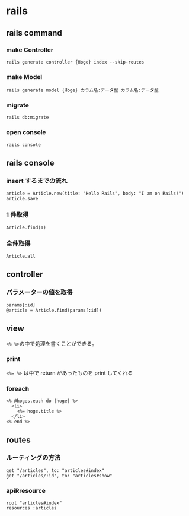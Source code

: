 # rails

## rails command

### make Controller

```
rails generate controller {Hoge} index --skip-routes
```

### make Model

```
rails generate model {Hoge} カラム名:データ型 カラム名:データ型
```

### migrate

```
rails db:migrate
```

### open console

```
rails console
```

## rails console

### insert するまでの流れ

```
article = Article.new(title: "Hello Rails", body: "I am on Rails!")
article.save
```

### 1 件取得

```
Article.find(1)
```

### 全件取得

```
Article.all
```

## controller

### パラメーターの値を取得

```
params[:id]
@article = Article.find(params[:id])
```

## view

`<% %>`の中で処理を書くことができる。

### print

`<%= %>` は中で return があったものを print してくれる

### foreach

```
<% @hoges.each do |hoge| %>
  <li>
    <%= hoge.title %>
  </li>
<% end %>
```

## routes

### ルーティングの方法

```
get "/articles", to: "articles#index"
get "/articles/:id", to: "articles#show"
```

### apiRresource

```
root "articles#index"
resources :articles
```
